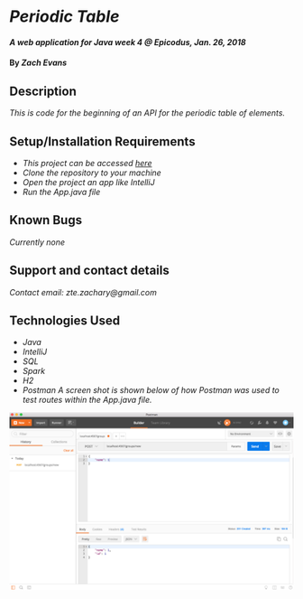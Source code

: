 # _Periodic Table_

#### _A web application for Java week 4 @ Epicodus, Jan. 26, 2018_

#### By _**Zach Evans**_

## Description

_This is code for the beginning of an API for the periodic table of elements._


## Setup/Installation Requirements

* _This project can be accessed [here](https://github.com/ZEvans1/periodic-table-api.git)_
* _Clone the repository to your machine_
* _Open the project an app like IntelliJ_
* _Run the App.java file_

## Known Bugs

_Currently none_

## Support and contact details

_Contact email: zte.zachary@gmail.com_

## Technologies Used

* _Java_
* _IntelliJ_
* _SQL_
* _Spark_
* _H2_
* _Postman_
_A screen shot is shown below of how Postman was used to test routes within the App.java file._

![alt text](PostmanNewGroup.png)